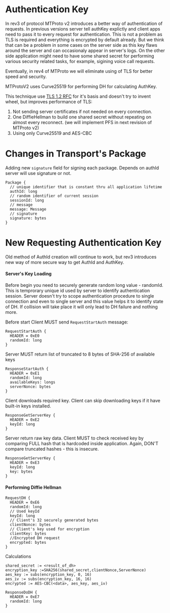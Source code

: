 # Authentication Key

In rev3 of protocol MTProto v2 introduces a better way of authentication of requests. In previous versions server tell authKey explictly and client apps need to pass it to every request for authentication. This is not a problem as TLS is required and everything is encrypted by default already.
But we think that can be a problem in some cases on the server side as this key flaws around the server and can occasionaly appear in server's logs. On the other side application might need to have some shared secret for performing various security related tasks, for example, sigining voice call requests.

Eventually, in rev4 of MTProto we will eliminate using of TLS for better speed and security.

MTProtoV2 uses Curve25519 for performing DH for calculating AuthKey.

This technique use [TLS 1.2 RFC](https://tools.ietf.org/html/rfc5246) for it's basis and doesn't try to invent wheel, but improves performance of TLS:
1) Not sending server certificates if not needed on every connection.
2) One DiffieHellman to build one shared secret without repeating on almost every reconnect. (we will implement PFS in next revision of MTProto v2)
3) Using only Curve25519 and AES-CBC

# Changes in Transport's Package

Adding new ```signature``` field for signing each package. Depends on authId server will use signature or not.
```
Package {
  // unique identifier that is constant thru all application lifetime 
  authId: long
  // random identifier of current session
  sessionId: long
  // message
  message: Message
  // signature 
  signature: bytes
}
```

# New Requesting Authentication Key
Old method of AuthId creation will continue to work, but rev3 introduces new way of more secure way to get AuthId and AuthKey.

#### Server's Key Loading

Before begin you need to securely generate random long value - randomId. This is temprorary unique id used by server to identify authentication session. Server doesn't try to scope authentication procedure to single connection and even to single server and this value helps it to identify state of DH. If collision will take place it will only lead to DH failure and nothing more.


Before start Client MUST send ```RequestStartAuth``` message: 
```
RequestStartAuth {
  HEADER = 0xE0
  randomId: long
}
```

Server MUST return list of truncated to 8 bytes of SHA-256 of available keys
```
ResponseStartAuth {
  HEADER = 0xE1
  randomId: long
  availableKeys: longs
  serverNonce: bytes
}
```

Client downloads required key. Client can skip downloading keys if it have built-in keys installed.
```
ResponseGetServerKey {
  HEADER = 0xE2
  keyId: long
}
```

Server return raw key data. Client MUST to check received key by comparing FULL hash that is hardcoded inside application. Again, DON'T compare truncated hashes - this is insecure. 
```
ResponseGetServerKey {
  HEADER = 0xE3
  keyId: long
  key: bytes
}
```

#### Performing Diffie Hellman

```
RequestDH {
  HEADER = 0xE6
  randomId: long
  // Used keyId
  keyId: long
  // Client's 32 securely generated bytes
  clientNonce: bytes
  // Client's key used for encryption
  clientKey: bytes
  //Encrypted DH request
  encrypted: bytes
}
```

Calculations
```
shared_secret := <result_of_dh>
encryption_key :=SHA256(shared_secret,clientNonce,ServerNonce)
aes_key := subs(encryption_key, 0, 16)
aes_iv := subs(encryption_key, 16, 16)
encrypted := AES-CBC(<data>, aes_key, aes_iv)
```

```
ResponseDoDH {
  HEADER = 0xE7
  randomId: long
}
```
